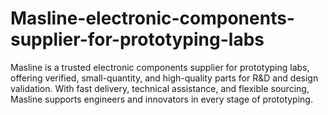 # Masline-electronic-components-supplier-for-prototyping-labs
Masline is a trusted electronic components supplier for prototyping labs, offering verified, small-quantity, and high-quality parts for R&amp;D and design validation. With fast delivery, technical assistance, and flexible sourcing, Masline supports engineers and innovators in every stage of prototyping.
